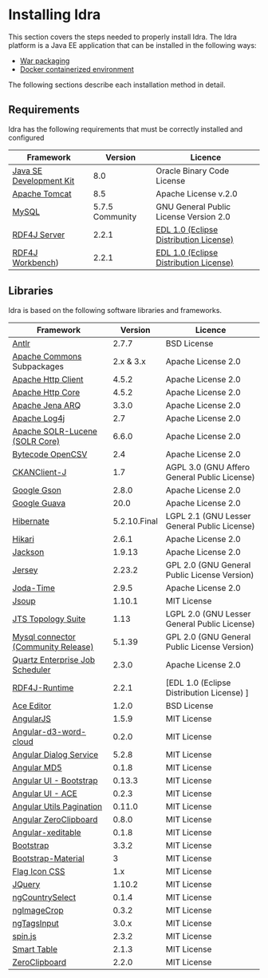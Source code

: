# Installing Idra

This section covers the steps needed to properly install Idra. The Idra platform
is a Java EE application that can be installed in the following ways:

-   [War packaging](install_war.md)
-   [Docker containerized environment](install_docker.md)

The following sections describe each installation method in detail.

## Requirements

Idra has the following requirements that must be correctly installed and
configured

| Framework                                                                                                      | Version         | Licence                                                                                  |
| -------------------------------------------------------------------------------------------------------------- | --------------- | ---------------------------------------------------------------------------------------- |
| [Java SE Development Kit](http://docs.oracle.com/javase/8/docs/technotes/guides/install/install_overview.html) | 8.0             | Oracle Binary Code License                                                               |
| [Apache Tomcat](https://tomcat.apache.org/tomcat-8.5-doc/setup.html)                                           | 8.5             | Apache License v.2.0                                                                     |
| [MySQL](https://dev.mysql.com/doc/refman/5.7/en/)                                                              | 5.7.5 Community | GNU General Public License Version 2.0                                                   |
| [RDF4J Server](http://rdf4j.org/download/)                                                                     | 2.2.1           | [EDL 1.0 (Eclipse Distribution License) ](https://eclipse.org/org/documents/edl-v10.php) |
| [RDF4J Workbench](http://rdf4j.org/download/))                                                                 | 2.2.1           | [EDL 1.0 (Eclipse Distribution License) ](https://eclipse.org/org/documents/edl-v10.php) |

## Libraries

Idra is based on the following software libraries and frameworks.

| Framework                                                                                                        | Version      | Licence                                      |
| ---------------------------------------------------------------------------------------------------------------- | ------------ | -------------------------------------------- |
| [Antlr](http://www.antlr.org)                                                                                    | 2.7.7        | BSD License                                  |
| [Apache Commons](https://commons.apache.org/) Subpackages                                                        | 2.x & 3.x    | Apache License 2.0                           |
| [Apache Http Client](https://hc.apache.org/httpcomponents-client-ga/index.html)                                  | 4.5.2        | Apache License 2.0                           |
| [Apache Http Core](https://hc.apache.org/httpcomponents-core-ga/index.html)                                      | 4.5.2        | Apache License 2.0                           |
| [Apache Jena ARQ](https://jena.apache.org/documentation/query/)                                                  | 3.3.0        | Apache License 2.0                           |
| [Apache Log4j](http://logging.apache.org/log4j/2.x/)                                                             | 2.7          | Apache License 2.0                           |
| [Apache SOLR-Lucene (SOLR Core)](http://lucene.apache.org/solr)                                                  | 6.6.0        | Apache License 2.0                           |
| [Bytecode OpenCSV](https://github.com/EmergentOrder/opencsv)                                                     | 2.4          | Apache License 2.0                           |
| [CKANClient-J](https://github.com/okfn/CKANClient-J)                                                             | 1.7          | AGPL 3.0 (GNU Affero General Public License) |
| [Google Gson](https://github.com/google/gson)                                                                    | 2.8.0        | Apache License 2.0                           |
| [Google Guava](https://github.com/google/guava)                                                                  | 20.0         | Apache License 2.0                           |
| [Hibernate](http://hibernate.org/)                                                                               | 5.2.10.Final | LGPL 2.1 (GNU Lesser General Public License) |
| [Hikari](https://github.com/brettwooldridge/HikariCP)                                                            | 2.6.1        | Apache License 2.0                           |
| [Jackson](https://github.com/codehaus/jackson)                                                                   | 1.9.13       | Apache License 2.0                           |
| [Jersey](https://jersey.github.io/)                                                                              | 2.23.2       | GPL 2.0 (GNU General Public License Version) |
| [Joda-Time](http://www.joda.org/joda-time/)                                                                      | 2.9.5        | Apache License 2.0                           |
| [Jsoup](https://jsoup.org)                                                                                       | 1.10.1       | MIT License                                  |
| [JTS Topology Suite](https://sourceforge.net/projects/jts-topo-suite/)                                           | 1.13         | LGPL 2.0 (GNU Lesser General Public License) |
| [Mysql connector (Community Release)](https://www.mysql.it/products/connector/)                                  | 5.1.39       | GPL 2.0 (GNU General Public License Version) |
| [Quartz Enterprise Job Scheduler](http://www.quartz-scheduler.org/)                                              | 2.3.0        | Apache License 2.0                           |
| [RDF4J-Runtime](http://rdf4j.org/download/)                                                                      | 2.2.1        | [EDL 1.0 (Eclipse Distribution License) ]    |
| [Ace Editor](https://ace.c9.io)                                                                                  | 1.2.0        | BSD License                                  |
| [AngularJS](https://angularjs.org/)                                                                              | 1.5.9        | MIT License                                  |
| [Angular-d3-word-cloud](https://github.com/weihanchen/angular-d3-word-cloud)                                     | 0.2.0        | MIT License                                  |
| [Angular Dialog Service](https://github.com/m-e-conroy/angular-dialog-service)                                   | 5.2.8        | MIT License                                  |
| [Angular MD5](https://github.com/gdi2290/angular-md5)                                                            | 0.1.8        | MIT License                                  |
| [Angular UI - Bootstrap](https://angular-ui.github.io/bootstrap/)                                                | 0.13.3       | MIT License                                  |
| [Angular UI - ACE](https://github.com/angular-ui/ui-ace)                                                         | 0.2.3        | MIT License                                  |
| [Angular Utils Pagination](https://github.com/michaelbromley/angularUtils/tree/master/src/directives/pagination) | 0.11.0       | MIT License                                  |
| [Angular ZeroClipboard](https://github.com/lisposter/angular-zeroclipboard)                                      | 0.8.0        | MIT License                                  |
| [Angular-xeditable](https://vitalets.github.io/angular-xeditable/)                                               | 0.1.8        | MIT License                                  |
| [Bootstrap](http://getbootstrap.com/)                                                                            | 3.3.2        | MIT License                                  |
| [Bootstrap-Material](http://fezvrasta.github.io/bootstrap-material-design/)                                      | 3            | MIT License                                  |
| [Flag Icon CSS](https://github.com/lipis/flag-icon-css)                                                          | 1.x          | MIT License                                  |
| [JQuery](https://jquery.com/)                                                                                    | 1.10.2       | MIT License                                  |
| [ngCountrySelect](https://github.com/navinpeiris/ng-country-select)                                              | 0.1.4        | MIT License                                  |
| [ngImageCrop](https://github.com/alexk111/ngImgCrop)                                                             | 0.3.2        | MIT License                                  |
| [ngTagsInput](http://mbenford.github.io/ngTagsInput/)                                                            | 3.0.x        | MIT License                                  |
| [spin.js](https://spin.js.org/)                                                                                  | 2.3.2        | MIT License                                  |
| [Smart Table](http://lorenzofox3.github.io/smart-table-website/)                                                 | 2.1.3        | MIT License                                  |
| [ZeroClipboard](https://github.com/zeroclipboard/zeroclipboard)                                                  | 2.2.0        | MIT License                                  |

